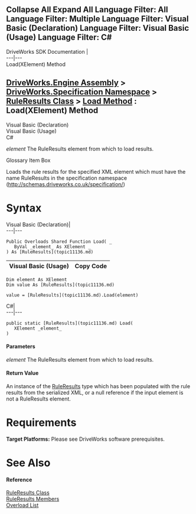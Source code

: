 Collapse All Expand All Language Filter: All  Language Filter: Multiple  Language Filter: Visual Basic (Declaration) Language Filter: Visual Basic (Usage) Language Filter: C#  
---  
DriveWorks SDK Documentation  |   
---|---  
Load(XElement) Method   
  
[DriveWorks.Engine Assembly](topic2156.md) > [DriveWorks.Specification Namespace](topic10764.md) > [RuleResults Class](topic11136.md) > [Load Method](topic11143.md) : Load(XElement) Method  
---  
  
Visual Basic (Declaration)    
Visual Basic (Usage)    
C# 

_element_
    The RuleResults element from which to load results.

Glossary Item Box

Loads the rule results for the specified XML element which must have the name RuleResults in the specification namespace (http://schemas.driveworks.co.uk/specification/) 

# Syntax

Visual Basic (Declaration)|   
---|---  
      
    
    Public Overloads Shared Function Load( _
       ByVal _element_ As XElement _
    ) As [RuleResults](topic11136.md)  
  
Visual Basic (Usage)| Copy Code  
---|---  
      
    
    Dim element As XElement
    Dim value As [RuleResults](topic11136.md)
     
    value = [RuleResults](topic11136.md).Load(element)  
  
C#|   
---|---  
      
    
    public static [RuleResults](topic11136.md) Load( 
       XElement _element_
    )  
  
#### Parameters

 _element_
    The RuleResults element from which to load results.

#### Return Value

An instance of the [RuleResults](topic11136.md) type which has been populated with the rule results from the serialized XML, or a null reference if the input element is not a RuleResults element.

# Requirements

**Target Platforms:** Please see DriveWorks software prerequisites.

# See Also

#### Reference

[RuleResults Class](topic11136.md)   
[RuleResults Members](topic11137.md)   
[Overload List](topic11143.md)



